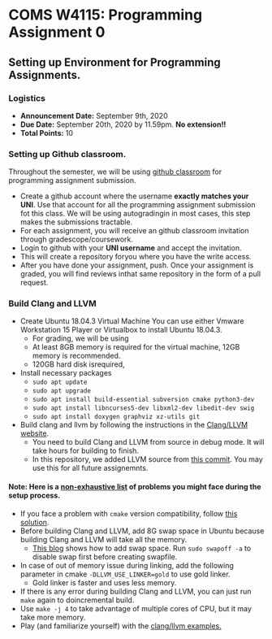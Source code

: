# COMS W4115: Programming Assignment 0
## Setting up Environment for Programming Assignments.


### Logistics
- **Announcement Date:** September 9th, 2020
- **Due Date:** September 20th, 2020 by 11.59pm. **No extension!!**
- **Total Points:** 10

### Setting up Github classroom.

Throughout the semester, we will be using [github classroom](https://classroom.github.com/) 
for programming assignment submission.
- Create a github account where the username **exactly matches your UNI**. 
Use that account for all the programming assignment submission fot this class. 
We will be using autogradingin in most cases, this step makes the submissions tractable.
- For each assignment, you will receive an github classroom invitation through gradescope/coursework.
- Login to github with your **UNI username** and accept the invitation. 
- This will create a repository foryou where you have the write access.
- After you have done your assignment, push. Once your assignment is graded, 
you will find reviews inthat same repository in the form of a pull request.


### Build Clang and LLVM
- Create Ubuntu 18.04.3 Virtual Machine You can use either Vmware Workstation 
15 Player or Virtualbox to install Ubuntu 18.04.3. 
    - For grading, we will be using 
    - At least 8GB memory is required for the virtual machine, 12GB memory is recommended. 
    - 120GB hard disk isrequired, 
- Install necessary packages
    - ``sudo apt update``
    - ``sudo apt upgrade``
    - ``sudo apt install build-essential subversion cmake python3-dev``
    - ``sudo apt install libncurses5-dev libxml2-dev libedit-dev swig``
    - ``sudo apt install doxygen graphviz xz-utils git``
- Build clang and llvm by following the instructions in the 
[Clang/LLVM website](http://clang.llvm.org/get_started.html).
    - You need to build Clang and LLVM from source in debug mode. It will take hours for building to finish.
    - In this repository, we added LLVM source from [this commit](https://github.com/llvm/llvm-project/tree/d1be928d23fe6b6770be007c7fd0753ca4d17516). 
    You may use this for all future assignemnts.

#### Note: Here is a <ins>**non-exhaustive list**</ins> of problems you might face during the setup process.

- If you face a problem with `cmake` version compatibility, follow 
[this solution](https://askubuntu.com/a/829311/).
- Before building Clang and LLVM, add 8G swap space in Ubuntu 
because building Clang and LLVM will take all the memory. 
    - [This blog](https://linuxize.com/post/how-to-add-swap-space-on-ubuntu-18-04/) 
    shows how to add swap space. Run `sudo swapoff -a` to disable swap first before creating swapfile.
- In case of out of memory issue during linking, add the following parameter 
in cmake `-DLLVM_USE_LINKER=gold` to use gold linker. 
    - Gold linker is faster and uses less memory.
- If there is any error during building Clang and LLVM, you can just run `make` again to doincremental build.
- Use `make -j 4` to take advantage of multiple cores of CPU, but it may take more memory.
- Play (and familiarize yourself) with the [clang/llvm examples.](http://clang.llvm.org/get_started.html#driver)

